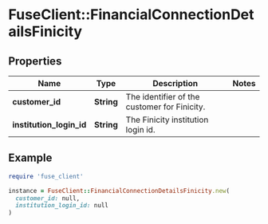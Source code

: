 # FuseClient::FinancialConnectionDetailsFinicity

## Properties

| Name | Type | Description | Notes |
| ---- | ---- | ----------- | ----- |
| **customer_id** | **String** | The identifier of the customer for Finicity. |  |
| **institution_login_id** | **String** | The Finicity institution login id. |  |

## Example

```ruby
require 'fuse_client'

instance = FuseClient::FinancialConnectionDetailsFinicity.new(
  customer_id: null,
  institution_login_id: null
)
```

